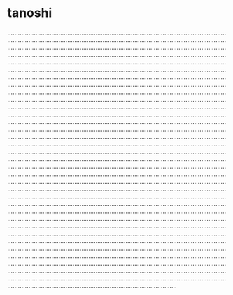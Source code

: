 # tanoshi

........................................................................................................................................................................................................................................................................................................................................................................................................................................................................................................................................................................................................................................................................................................................................................................................................................................................................................................................................................................................................................................................................................................................................................................................................................................................................................................................................................................................................................................................................................................................................................................................................................................................................................................................................................................................................................................................................................................................................................................................................................................................................................................................................................................................................................................................................................................................................................................................................................................................................................................................................................................................................................................................................................................................................................................................................................................................................................................................................................................................................................................................................................................................................................................................................................................................................................................................................................................................................................................................................................................................................................................................................................................................................................................................................................................................................................................................................................................................................................................................................................................................................................................................................................................................................................................................................................................................................................................................................................................................................................